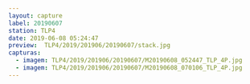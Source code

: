 ```yaml
---
layout: capture
label: 20190607
station: TLP4
date: 2019-06-08 05:24:47
preview:  TLP4/2019/201906/20190607/stack.jpg
capturas:
  - imagem: TLP4/2019/201906/20190607/M20190608_052447_TLP_4P.jpg
  - imagem: TLP4/2019/201906/20190607/M20190608_070106_TLP_4P.jpg
---
```

